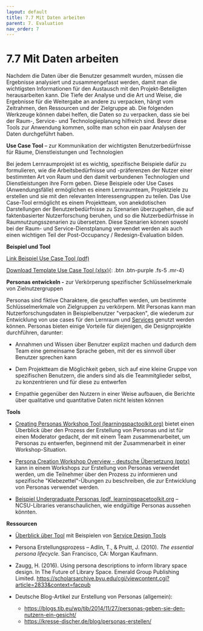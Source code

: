 ```yaml
---
layout: default
title: 7.7 Mit Daten arbeiten
parent: 7. Evaluation
nav_order: 7
---
```



# 7.7 Mit Daten arbeiten

Nachdem die Daten über die Benutzer gesammelt wurden, müssen die
Ergebnisse analysiert und zusammengefasst werden, damit man die
wichtigsten Informationen für den Austausch mit den Projekt-Beteiligten
herausarbeiten kann. Die Tiefe der Analyse und die Art und Weise, die
Ergebnisse für die Weitergabe an andere zu verpacken, hängt vom
Zeitrahmen, den Ressourcen und der Zielgruppe ab. Die folgenden
Werkzeuge können dabei helfen, die Daten so zu verpacken, dass sie bei
der Raum-, Service- und Technologieplanung hilfreich sind. Bevor diese
Tools zur Anwendung kommen, sollte man schon ein paar Analysen der Daten
durchgeführt haben.

**Use Case Tool** – zur Kommunikation der wichtigsten
Benutzerbedürfnisse für Räume, Dienstleistungen und Technologien

Bei jedem Lernraumprojekt ist es wichtig, spezifische Beispiele dafür zu
formulieren, wie die Arbeitsbedürfnisse und -präferenzen der Nutzer
einer bestimmten Art von Raum und den damit verbundenen Technologien und
Dienstleistungen ihre Form geben. Diese Beispiele oder Use Cases
(Anwendungsfälle) ermöglichen es einem Lernraumteam, Projektziele zu
erstellen und sie mit den relevanten Interessengruppen zu teilen. Das
Use Case-Tool ermöglicht es einem Projektteam, von anekdotischen
Darstellungen der Benutzerbedürfnisse zu Szenarien überzugehen, die auf
faktenbasierter Nutzerforschung beruhen, und so die Nutzerbedürfnisse in
Raumnutzungsszenarien zu übersetzen. Diese Szenarien können sowohl bei
der Raum- und Service-Dienstplanung verwendet werden als auch einen
wichtigen Teil der Post-Occupancy / Redesign-Evaluation bilden.

**Beispiel und Tool**

[Link Beispiel Use Case Tool (pdf)](https://learningspacetoolkit.org/wp-content/uploads/Use-Case-Tool-Example.pdf)

[Download Template Use Case Tool (xlsx)](media/tools/DE_Use_Case_Tool.xlsx){: .btn .btn-purple .fs-5 .mr-4}

**Personas entwickeln -** zur Verkörperung spezifischer
Schlüsselmerkmale von Zielnutzergruppen

Personas sind fiktive Charaktere, die geschaffen werden, um bestimmte
Schlüsselmerkmale von Zielgruppen zu verkörpern. Mit Personas kann man
Nutzerforschungsdaten in Beispielbenutzer "verpacken", die wiederum zur
Entwicklung von use cases für den Lernraum und [Services](../6_Service/0_Service.md)
genutzt werden können. Personas bieten einige Vorteile für diejenigen,
die Designprojekte durchführen, darunter:

-   Annahmen und Wissen über Benutzer explizit machen und dadurch dem
    Team eine gemeinsame Sprache geben, mit der es sinnvoll über
    Benutzer sprechen kann

-   Dem Projektteam die Möglichkeit geben, sich auf eine kleine Gruppe
    von spezifischen Benutzern, die anders sind als die Teammitglieder
    selbst, zu konzentrieren und für diese zu entwerfen

-   Empathie gegenüber den Nutzern in einer Weise aufbauen, die Berichte
    über qualitative und quantitative Daten nicht leisten können

**Tools**

-   [Creating Personas Workshop Tool (learningspactoolkit.org)](https://learningspacetoolkit.org/needs-assessment/working-with-data/creating-personas-workshop-tool/index.html)
    bietet einen Überblick über den Prozess der Erstellung von Personas
    und ist für einen Moderator gedacht, der mit einem Team
    zusammenarbeitet, um Personas zu entwerfen, beginnend mit der
    Zusammenarbeit in einer Workshop-Situation.

-   [Persona Creation Workshop Overview - deutsche Übersetzung (pptx)](media\tools\DE_Persona_Creation_Workshop.pptx)
   kann in einem Workshops zur Erstellung von Personas verwendet
    werden, um die Teilnehmer über den Prozess zu informieren und
    spezifische "Klebezettel"-Übungen zu beschreiben, die zur
    Entwicklung von Personas verwendet werden.

-   [Beispiel Undergraduate Personas (pdf, learningspacetoolkit.org](https://learningspacetoolkit.org/wp-content/uploads/NCSU-Libraries-personas-IMLS-.pdf)
    – NCSU-Libraries veranschaulichen, wie endgültige Personas aussehen
    könnten.

**Ressourcen**

-   [Überblick über Tool](http://www.servicedesigntools.org/tools/40) mit Beispielen von [Service Design Tools](https://servicedesigntools.org/tools/personas)

-   Persona Erstellungsprozess – Adlin, T., & Pruitt, J. (2010). *The essential persona lifecycle.* San Francisco, CA: Morgan Kaufmann.

-   Zaugg, H. (2016). Using persona descriptions to inform library space design. In The Future of Library Space. Emerald Group Publishing Limited. <https://scholarsarchive.byu.edu/cgi/viewcontent.cgi?article=2833&context=facpub>

-   Deutsche Blog-Artikel zur Erstellung von Personas (allgemein):
    - <https://blogs.tib.eu/wp/tib/2014/11/27/personas-geben-sie-den-nutzern-ein-gesicht/>
    - <https://kresse-discher.de/blog/personas-erstellen/>
